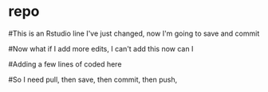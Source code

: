 # repo

#This is an Rstudio line I've just changed, now I'm going to save and commit

#Now what if I add more edits, I can't add this now can I


#Adding a few lines of coded here

#So I need pull, then save, then commit, then push,